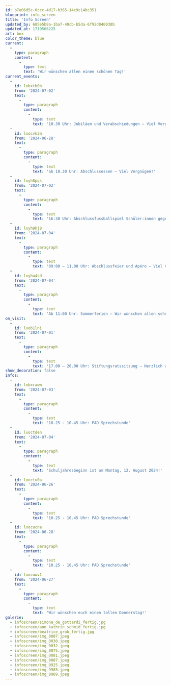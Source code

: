 ```yaml
---
id: b7e06d5c-0ccc-4d17-b365-14c9c14bc351
blueprint: info_screen
title: 'Info Screen'
updated_by: 685e5b8a-1ba7-40cb-b5da-6f92d040030b
updated_at: 1719566225
art: box
color_theme: blue
current:
  -
    type: paragraph
    content:
      -
        type: text
        text: 'Wir wünschen allen einen schönen Tag!'
current_events:
  -
    id: lxbxtb0h
    from: '2024-07-02'
    text:
      -
        type: paragraph
        content:
          -
            type: text
            text: '10.30 Uhr: Jubiläen und Verabschiedungen – Viel Vergnügen!'
  -
    id: lxocvk3m
    from: '2024-06-28'
    text:
      -
        type: paragraph
        content:
          -
            type: text
            text: 'ab 18.30 Uhr: Abschlussessen – Viel Vergnügen!'
  -
    id: lxyh8pgs
    from: '2024-07-02'
    text:
      -
        type: paragraph
        content:
          -
            type: text
            text: '16:30 Uhr: Abschlussfussballspiel Schüler:innen gegen Erwachsene – Viel Vergnügen!'
  -
    id: lxyh9kj8
    from: '2024-07-04'
    text:
      -
        type: paragraph
        content:
          -
            type: text
            text: '09:00 – 11.00 Uhr: Abschlussfeier und Apéro – Viel Vergnügen!'
  -
    id: lxyha4sd
    from: '2024-07-04'
    text:
      -
        type: paragraph
        content:
          -
            type: text
            text: 'Ab 11:00 Uhr: Sommerferien – Wir wünschen allen schöne Ferien!'
on_visit:
  -
    id: lxob1lni
    from: '2024-07-01'
    text:
      -
        type: paragraph
        content:
          -
            type: text
            text: '17.00 – 20.00 Uhr: Stiftungsratssitzung – Herzlich willkommen!'
show_decoration: false
infos:
  -
    id: lxbxrawm
    from: '2024-07-03'
    text:
      -
        type: paragraph
        content:
          -
            type: text
            text: '10.25 - 10.45 Uhr: PAD Sprechstunde'
  -
    id: lxoctden
    from: '2024-07-04'
    text:
      -
        type: paragraph
        content:
          -
            type: text
            text: 'Schuljahresbeginn ist am Montag, 12. August 2024!'
  -
    id: lxoctu0a
    from: '2024-06-26'
    text:
      -
        type: paragraph
        content:
          -
            type: text
            text: '10.25 - 10.45 Uhr: PAD Sprechstunde'
  -
    id: lxocucna
    from: '2024-06-28'
    text:
      -
        type: paragraph
        content:
          -
            type: text
            text: '10.25 - 10.45 Uhr: PAD Sprechstunde'
  -
    id: lxocuwv1
    from: '2024-06-27'
    text:
      -
        type: paragraph
        content:
          -
            type: text
            text: 'Wir wünschen euch einen tollen Donnerstag!'
galerie:
  - infoscreen/simona_de_gottardi_fertig.jpg
  - infoscreen/ann_kathrin_schmid_fertig.jpg
  - infoscreen/beatrice_grob_fertig.jpg
  - infoscreen/img_0007.jpeg
  - infoscreen/img_0030.jpeg
  - infoscreen/img_0032.jpeg
  - infoscreen/img_0075.jpeg
  - infoscreen/img_0081.jpeg
  - infoscreen/img_0087.jpeg
  - infoscreen/img_9925.jpeg
  - infoscreen/img_9985.jpeg
  - infoscreen/img_9989.jpeg
---
```

